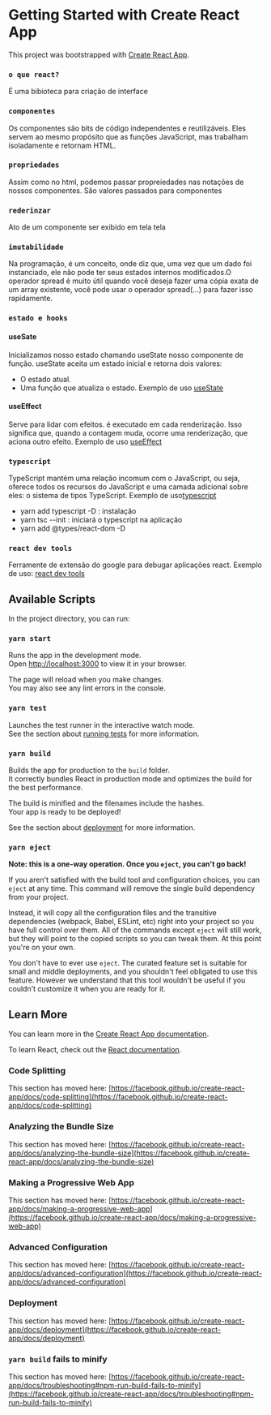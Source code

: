 # Getting Started with Create React App

This project was bootstrapped with [Create React App](https://github.com/facebook/create-react-app).

### `o que react?`

É uma bibioteca para criação de interface

### `componentes`

Os componentes são bits de código independentes e reutilizáveis. Eles servem ao mesmo propósito que as funções JavaScript, mas trabalham isoladamente e retornam HTML.

### `propriedades`

Assim como no html, podemos passar propreiedades nas notações de nossos componentes. São valores passados para componentes

### `rederinzar`

Ato de um componente ser exibido em tela tela

### `imutabilidade` 

Na programação, é um conceito, onde diz que, uma vez que um dado foi instanciado, ele não pode ter seus estados internos modificados.O operador spread é muito útil quando você deseja fazer uma cópia exata de um array existente, você pode usar o operador spread(...) para fazer isso rapidamente.

### `estado e hooks`

#### useSate

Inicializamos nosso estado chamando useState nosso componente de função. useState aceita um estado inicial e retorna dois valores:

- O estado atual. 
- Uma função que atualiza o estado. Exemplo de uso [useState](https://www.w3schools.com/react/react_usestate.asp)

#### useEffect

Serve para lidar com efeitos. é executado em cada renderização. Isso significa que, quando a contagem muda, ocorre uma renderização, que aciona outro efeito. Exemplo de uso [useEffect](https://www.youtube.com/watch?v=jcc9T-5inrk)

### `typescript`

TypeScript mantém uma relação incomum com o JavaScript, ou seja, oferece todos os recursos do JavaScript e uma camada adicional sobre eles: o sistema de tipos TypeScript. Exemplo de uso[typescript](https://www.alura.com.br/artigos/javascript-ou-typescript?gclid=Cj0KCQiA3eGfBhCeARIsACpJNU8rnL_QH_6l4B8JptwpTgltMAbKO-kcWpHjnRKxlNqOXw0RqNLp260aAq5aEALw_wcB)

- yarn add typescript -D : instalação
- yarn tsc --init : iniciará o typescript na aplicação
- yarn add @types/react-dom -D

### `react dev tools`

Ferramente de extensão do google para debugar aplicações react. Exemplo de uso: [react dev tools](https://www.google.com/search?q=react+developer+tools&client=ubuntu&hs=B6m&source=lnms&tbm=vid&sa=X&ved=2ahUKEwj7pNnlvK_9AhV_Q7gEHa7YBLYQ_AUoAXoECAEQAw&biw=1305&bih=636&dpr=1#fpstate=ive&vld=cid:aea867e6,vid:rb1GWqCJid4)

## Available Scripts

In the project directory, you can run:

### `yarn start`

Runs the app in the development mode.\
Open [http://localhost:3000](http://localhost:3000) to view it in your browser.

The page will reload when you make changes.\
You may also see any lint errors in the console.

### `yarn test`

Launches the test runner in the interactive watch mode.\
See the section about [running tests](https://facebook.github.io/create-react-app/docs/running-tests) for more information.

### `yarn build`

Builds the app for production to the `build` folder.\
It correctly bundles React in production mode and optimizes the build for the best performance.

The build is minified and the filenames include the hashes.\
Your app is ready to be deployed!

See the section about [deployment](https://facebook.github.io/create-react-app/docs/deployment) for more information.

### `yarn eject`

**Note: this is a one-way operation. Once you `eject`, you can't go back!**

If you aren't satisfied with the build tool and configuration choices, you can `eject` at any time. This command will remove the single build dependency from your project.

Instead, it will copy all the configuration files and the transitive dependencies (webpack, Babel, ESLint, etc) right into your project so you have full control over them. All of the commands except `eject` will still work, but they will point to the copied scripts so you can tweak them. At this point you're on your own.

You don't have to ever use `eject`. The curated feature set is suitable for small and middle deployments, and you shouldn't feel obligated to use this feature. However we understand that this tool wouldn't be useful if you couldn't customize it when you are ready for it.

## Learn More

You can learn more in the [Create React App documentation](https://facebook.github.io/create-react-app/docs/getting-started).

To learn React, check out the [React documentation](https://reactjs.org/).

### Code Splitting

This section has moved here: [https://facebook.github.io/create-react-app/docs/code-splitting](https://facebook.github.io/create-react-app/docs/code-splitting)

### Analyzing the Bundle Size

This section has moved here: [https://facebook.github.io/create-react-app/docs/analyzing-the-bundle-size](https://facebook.github.io/create-react-app/docs/analyzing-the-bundle-size)

### Making a Progressive Web App

This section has moved here: [https://facebook.github.io/create-react-app/docs/making-a-progressive-web-app](https://facebook.github.io/create-react-app/docs/making-a-progressive-web-app)

### Advanced Configuration

This section has moved here: [https://facebook.github.io/create-react-app/docs/advanced-configuration](https://facebook.github.io/create-react-app/docs/advanced-configuration)

### Deployment

This section has moved here: [https://facebook.github.io/create-react-app/docs/deployment](https://facebook.github.io/create-react-app/docs/deployment)

### `yarn build` fails to minify

This section has moved here: [https://facebook.github.io/create-react-app/docs/troubleshooting#npm-run-build-fails-to-minify](https://facebook.github.io/create-react-app/docs/troubleshooting#npm-run-build-fails-to-minify)


